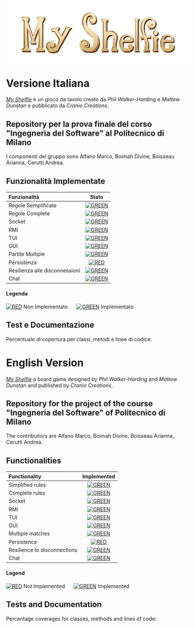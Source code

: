 ![MYSHELFIE](images_for_readme/Title2000x618px.png)

# Versione Italiana

[*My Shelfie*](https://www.craniocreations.it/prodotto/my-shelfie) è un gioco da tavolo creato da _Phil Walker-Harding_ e _Mattew Dunstan_ e pubblicato da _Cranio Creations_.

## Repository per la prova finale del corso "Ingegneria del Software" al Politecnico di Milano
I componenti del gruppo sono Alfano Marco, Boimah Divine, Boisseau Arianna, Cerutti Andrea.

## Funzionalità Implementate
| Funzionalità | Stato |
|:-----------------------|:------------------------------------:|
| Regole Semplificate | [![GREEN](http://placehold.it/15/44bb44/44bb44)]() |
| Regole Complete | [![GREEN](http://placehold.it/15/44bb44/44bb44)]() |
| Socket | [![GREEN](http://placehold.it/15/44bb44/44bb44)]() |
| RMI | [![GREEN](http://placehold.it/15/44bb44/44bb44)]() |
| TUI | [![GREEN](http://placehold.it/15/44bb44/44bb44)]() |
| GUI | [![GREEN](http://placehold.it/15/44bb44/44bb44)]() |
| Partite Multiple | [![GREEN](http://placehold.it/15/44bb44/44bb44)]() |
| Persistenza | [![RED](http://placehold.it/15/f03c15/f03c15)]() |
| Resilienza alle disconnessioni| [![GREEN](http://placehold.it/15/44bb44/44bb44)]() |
| Chat | [![GREEN](http://placehold.it/15/44bb44/44bb44)]() |

#### Legenda

[![RED](http://placehold.it/15/f03c15/f03c15)]() Non Implementato &nbsp;&nbsp;&nbsp;&nbsp;
[![GREEN](http://placehold.it/15/44bb44/44bb44)]() Implementato

## Test e Documentazione
Percentuale di copertura per classi, metodi e linee di codice:

# English Version

[*My Shelfie*](https://www.craniocreations.it/en/product/my-shelfie) a board game designed by _Phil Walker-Harding_ and _Mattew Dunstan_ and published by _Cranio Creations_.

## Repository for the project of the course "Ingegneria del Software" of Politecnico di Milano
The contribuitors are Alfano Marco, Boimah Divine, Boisseau Arianna, Cerutti Andrea.

## Functionalities

| Functionality | Implemented |
|:-----------------------|:------------------------------------:|
| Simplified rules | [![GREEN](http://placehold.it/15/44bb44/44bb44)]() |
| Complete rules   | [![GREEN](http://placehold.it/15/44bb44/44bb44)]() |
| Socket           | [![GREEN](http://placehold.it/15/44bb44/44bb44)]() |
| RMI     | [![GREEN](http://placehold.it/15/44bb44/44bb44)]() |
| TUI | [![GREEN](http://placehold.it/15/44bb44/44bb44)]() |
| GUI | [![GREEN](http://placehold.it/15/44bb44/44bb44)]() |
| Multiple matches | [![GREEN](http://placehold.it/15/44bb44/44bb44)]() |
| Persistence | [![RED](http://placehold.it/15/f03c15/f03c15)]() |
| Resilience to disconnections| [![GREEN](http://placehold.it/15/44bb44/44bb44)]() |
| Chat | [![GREEN](http://placehold.it/15/44bb44/44bb44)]() |

#### Legend

[![RED](http://placehold.it/15/f03c15/f03c15)]() Not Implemented &nbsp;&nbsp;&nbsp;&nbsp;
[![GREEN](http://placehold.it/15/44bb44/44bb44)]() Implemented

## Tests and Documentation
Percentage coverages for classes, methods and lines of code:
